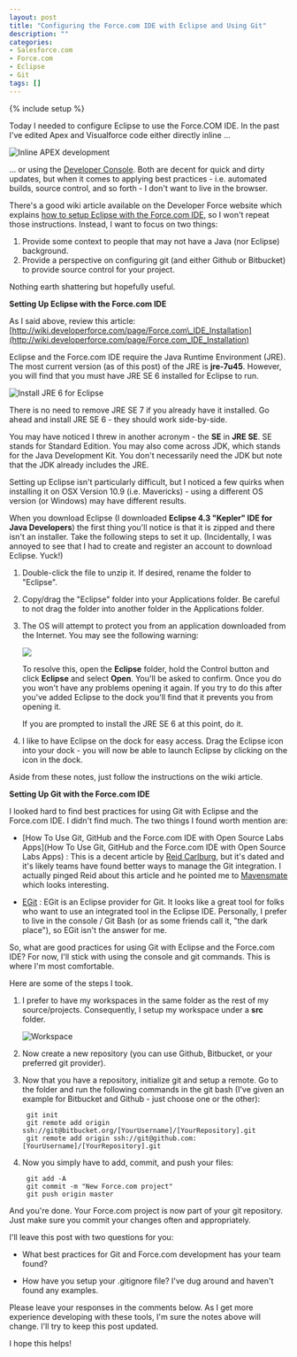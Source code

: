 ```yaml
---
layout: post
title: "Configuring the Force.com IDE with Eclipse and Using Git"
description: ""
categories:
- Salesforce.com
- Force.com
- Eclipse
- Git
tags: []
---
```

{% include setup %}

Today I needed to configure Eclipse to use the Force.COM IDE. In the past I've edited Apex and Visualforce code either directly inline ...

![Inline APEX development](http://wadewegner.blob.core.windows.net/wordpress/2013/10/2013-10-30-Inline.png)

... or using the [Developer Console](http://wiki.developerforce.com/page/Developer_Console). Both are decent for quick and dirty updates, but when it comes to applying best practices - i.e. automated builds, source control, and so forth - I don't want to live in the browser.

There's a good wiki article available on the Developer Force website which explains [how to setup Eclipse with the Force.com IDE](http://wiki.developerforce.com/page/Force.com_IDE_Installation), so I won't repeat those instructions. Instead, I want to focus on two things:

1. Provide some context to people that may not have a Java (nor Eclipse) background.
2. Provide a perspective on configuring git (and either Github or Bitbucket) to provide source control for your project.

Nothing earth shattering but hopefully useful.

**Setting Up Eclipse with the Force.com IDE**

As I said above, review this article: [http://wiki.developerforce.com/page/Force.com\_IDE_Installation](http://wiki.developerforce.com/page/Force.com_IDE_Installation)

Eclipse and the Force.com IDE require the Java Runtime Environment (JRE). The most current version (as of this post) of the JRE is **jre-7u45**. However, you will find that you must have JRE SE 6 installed for Eclipse to run.

![Install JRE 6 for Eclipse](http://wadewegner.blob.core.windows.net/wordpress/2013/10/2013-10-30-SoftwareUpdate.png)

There is no need to remove JRE SE 7 if you already have it installed. Go ahead and install JRE SE 6 - they should work side-by-side.

You may have noticed I threw in another acronym - the **SE** in **JRE SE**. SE stands for Standard Edition. You may also come across JDK, which stands for the Java Development Kit. You don't necessarily need the JDK but note that the JDK already includes the JRE.

Setting up Eclipse isn't particularly difficult, but I noticed a few quirks when installing it on OSX Version 10.9 (i.e. Mavericks) - using a different OS version (or Windows) may have different results.

When you download Eclipse (I downloaded **Eclipse 4.3 "Kepler" IDE for Java Developers**) the first thing you'll notice is that it is zipped and there isn't an installer. Take the following steps to set it up. (Incidentally, I was annoyed to see that I had to create and register an account to download Eclipse. Yuck!)

1. Double-click the file to unzip it. If desired, rename the folder to "Eclipse".

2. Copy/drag the "Eclipse" folder into your Applications folder. Be careful to not drag the folder into another folder in the Applications folder.

3. The OS will attempt to protect you from an application downloaded from the Internet. You may see the following warning:

	![](http://wadewegner.blob.core.windows.net/wordpress/2013/10/2013-10-30-UnidentifiedDeveloper.png)

	To resolve this, open the **Eclipse** folder, hold the Control button and click **Eclipse** and select **Open**. You'll be asked to confirm. Once you do you won't have any problems opening it again. If you try to do this after you've added Eclipse to the dock you'll find that it prevents you from opening it.

	If you are prompted to install the JRE SE 6 at this point, do it.

4. I like to have Eclipse on the dock for easy access. Drag the Eclipse icon into your dock - you will now be able to launch Eclipse by clicking on the icon in the dock.

Aside from these notes, just follow the instructions on the wiki article.

**Setting Up Git with the Force.com IDE**

I looked hard to find best practices for using Git with Eclipse and the Force.com IDE. I didn't find much. The two things I found worth mention are:

* [How To Use Git, GitHub and the Force.com IDE with Open Source Labs Apps](How To Use Git, GitHub and the Force.com IDE with Open Source Labs Apps) : This is a decent article by [Reid Carlburg](https://twitter.com/ReidCarlberg), but it's dated and it's likely teams have found better ways to manage the Git integration. I actually pinged Reid about this article and he pointed me to [Mavensmate](http://mavensmate.com/) which looks interesting.

* [EGit](http://www.eclipse.org/egit/) : EGit is an Eclipse provider for Git. It looks like a great tool for folks who want to use an integrated tool in the Eclipse IDE. Personally, I prefer to live in the console / Git Bash (or as some friends call it, "the dark place"), so EGit isn't the answer for me.

So, what are good practices for using Git with Eclipse and the Force.com IDE? For now, I'll stick with using the console and git commands. This is where I'm most comfortable.

Here are some of the steps I took.

1. I prefer to have my workspaces in the same folder as the rest of my source/projects. Consequently, I setup my workspace under a **src** folder.

	![Workspace](http://wadewegner.blob.core.windows.net/wordpress/2013/10/2013-10-30-Workspace.png)

2. Now create a new repository (you can use Github, Bitbucket, or your preferred git provider).

3. Now that you have a repository, initialize git and setup a remote. Go to the folder and run the following commands in the git bash (I've given an example for Bitbucket and Github - just choose one or the other):

		git init
		git remote add origin ssh://git@bitbucket.org/[YourUsername]/[YourRepository].git
		git remote add origin ssh://git@github.com:[YourUsername]/[YourRepository].git

4. Now you simply have to add, commit, and push your files:

		git add -A
		git commit -m "New Force.com project"
		git push origin master

And you're done. Your Force.com project is now part of your git repository. Just make sure you commit your changes often and appropriately.

I'll leave this post with two questions for you:

* What best practices for Git and Force.com development has your team found?

* How have you setup your .gitignore file? I've dug around and haven't found any examples.

Please leave your responses in the comments below. As I get more experience developing with these tools, I'm sure the notes above will change. I'll try to keep this post updated.

I hope this helps!